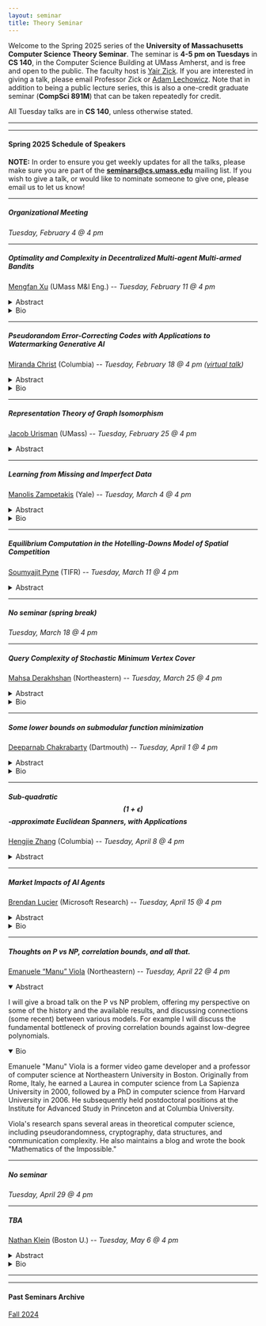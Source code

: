 ```yaml
---
layout: seminar
title: Theory Seminar
---
```

Welcome to the Spring 2025 series of the **University of Massachusetts Computer Science Theory Seminar**. The seminar is **4-5 pm on Tuesdays** in **CS 140**, in the Computer Science Building at UMass Amherst, and is free and open to the public. The faculty host is [Yair Zick](https://people.cs.umass.edu/~yzick/). If you are interested in giving a talk, please email Professor Zick or [Adam Lechowicz](https://adamlechowicz.github.io/#contact). Note that in addition to being a public lecture series, this is also a one-credit graduate seminar (**CompSci 891M**) that can be taken repeatedly for credit.

All Tuesday talks are in **CS 140**, unless otherwise stated.

<hr>

<hr>

#### Spring 2025 Schedule of Speakers

**NOTE:** In order to ensure you get weekly updates for all the talks, please make sure you are part of the **seminars@cs.umass.edu** mailing list. If you wish to give a talk, or would like to nominate someone to give one, please email us to let us know!

<hr>

##### Organizational Meeting

*Tuesday, February 4 @ 4 pm*

<hr>


##### Optimality and Complexity in Decentralized Multi-agent Multi-armed Bandits

[Mengfan Xu](https://mengfanxu1997.github.io/) (UMass M&I Eng.) --  *Tuesday, February 11 @ 4 pm*
<details markdown="1">
<summary>Abstract</summary>
  
We study the optimality and complexity of decentralized multi-agent multi-armed bandits (MA-MAB). We first consider MA-MAB in which multiple clients are connected by time dependent random graphs. The reward distributions of each arm vary across agents, including both sub-exponential and sub-Gaussian distributions. Each agent pulls an arm and communicates with neighbors based on the graph. The goal is to minimize the overall regret of the entire system through collaborations. To this end, we introduce a novel algorithmic framework, which first provides robust simulation methods for generating random graphs, and then combines an averaging-based consensus approach with a newly proposed weighting technique and the upper confidence bound to deliver a UCB-type solution. We derive instance-dependent and mean-gap regret upper bounds of order $$\log{T}$$ and $$\sqrt{T}\log T$$, respectively. While efficient algorithms with regret upper bounds have emerged, limited attention has been given to the corresponding regret lower bounds that characterizes the complexity of MA-MAB, except for a recent lower bound for adversarial settings, which, however, has a gap with let known upper bounds. To this end, we provide a study on regret lower bounds in different MA-MAB and establish their tightness. Specifically, for graphs with good connectivity properties and stochastic rewards, we demonstrate tight lower bounds $$O(\log T)$$ and $$\sqrt{T}$$ for instance-dependent and mean-gap bounds, respectively. Assuming adversarial rewards, we establish a lower bound $$O(T^{\frac{2}{3}})$$ for connected graphs, thereby bridging the gap between the lower and upper bound in the prior work. We also show a linear regret lower bound when the graph is disconnected.

</details>
<details markdown="1">
<summary>Bio</summary>

Mengfan Xu is an assistant professor in the Department of Mechanical and Industrial Engineering at UMass Amherst. Before joining UMass, she earned her Ph.D. in Operations Research from the Department of Industrial Engineering and Management Sciences at Northwestern University in 2024. Her research leverages statistical and mathematical tools to advance machine learning by developing novel formulations and provably effective algorithms, inspired by emerging real-world problems in operations research. Her research focuses on online and statistical learning, particularly multi-armed bandits and reinforcement learning, and their applications in various operations research problems, including supply chain management and healthcare. Her work has been recognized by top-tier machine learning conferences, including NeurIPS, ICML, AISTATS, and workshops at KDD and RLC. Beyond academia, she interned at LinkedIn in Summer 2023 and Didi Chuxing in 2021, where she worked on people recommendation using large language models and online dynamic pricing using causal inference, respectively.

</details>

<hr>

##### Pseudorandom Error-Correcting Codes with Applications to Watermarking Generative AI

[Miranda Christ](https://www.cs.columbia.edu/~mchrist/) (Columbia) --  *Tuesday, February 18 @ 4 pm ([virtual talk](https://umass-amherst.zoom.us/j/92005101364))*
<details markdown="1">
<summary>Abstract</summary>
  
The rise of increasingly realistic generative models has necessitated tools for distinguishing between human-generated and AI-generated content. A promising approach is watermarking, where a hidden pattern is embedded in this AI-generated content. We introduce a powerful new framework for watermarking, which can be instantiated with a cryptographic primitive that we define, called a pseudorandom error-correcting code (PRC). While motivated by watermarking, a PRC is a natural cryptographic object of independent interest.

A PRC is an error-correcting code with the property that any polynomial number of codewords are pseudorandom to any efficient adversary. We construct PRCs from standard cryptographic assumptions, and in this talk I will give an overview of our construction relying on subexponential hardness of LPN. I will then show how PRCs yield LLM watermarks with strong quality and robustness guarantees.

This is based on works with Sam Gunn, Omar Alrabiah, Prabhanjan Ananth, and Yevgeniy Dodis: [https://eprint.iacr.org/2024/235.pdf](https://eprint.iacr.org/2024/235.pdf), [https://eprint.iacr.org/2024/1840](https://eprint.iacr.org/2024/1840)

</details>
<details markdown="1">
<summary>Bio</summary>

Miranda Christ is a computer science PhD student at Columbia University, advised by Tal Malkin and Mihalis Yannakakis. She is a member of the Theory Group and the Crypto Lab. Her research is generally on theoretical cryptography, and recently has focused on the intersection of cryptography and machine learning.

</details>

<hr>

##### Representation Theory of Graph Isomorphism

[Jacob Urisman](https://www.linkedin.com/in/jurisman) (UMass) --  *Tuesday, February 25 @ 4 pm*
<details markdown="1">
<summary>Abstract</summary>
  
The problem of Graph Isomorphism exists in a very strange place in the landscape of complexity theory under our current understanding. It is one of a very small number of problems that is known to be in NP but has not been proven to be either in P or NP-complete.

A promising, relatively new approach for problems in complexity theory has been using the algebraic tools commonly used in algebraic geometry and representation theory to see if they may shed new light on open problems. This led us to a natural motivating question: Can we use these tools to tackle Graph Isomorphism?

The talk will discuss some interesting results that have arisen from an approach to Graph Isomorphism using representation theory. This work is in collaboration with Dr. Joshua Grochow at CU Boulder.


</details>

<!-- ##### Some lower bounds on submodular function minimization

[Deeparnab Chakrabarty](https://www.cs.dartmouth.edu/~deepc/) (Dartmouth) --  *Tuesday, February 25 @ 4 pm*
<details markdown="1" open='1'>
<summary>Abstract</summary>
  
Submodular functions are set-functions which appear in many areas; for example, the graph cut function is a submodular function as a function of subset of vertices, and so is the “log-determinant” function as a function of rows/columns selected. It is quite a remarkable fact that one can find the unconditional minimizer of a general submodular function (called the SFM problem) in polynomially many queries, and this generalizes many fundamental combinatorial optimization problems like global minimum cut, s,t-cut, and even matroid intersection. What this polynomial dependence exactly is, is still not nailed down – it’s still between $$\thicksim n$$ to $$\thicksim n^2$$ (which is a big or small gap, depending on who one asks).

In this talk, I’d like to describe a few lower bounds. For most of the talk, I’ll focus on the “parallel complexity” of the problem – how many rounds-of-queries one needs to minimize a submodular function given the total number of queries is at most a polynomial? We will see that the answer is ~ n rounds! In doing so, we will also encounter the so-far best known example of query lower bound. Time permitting (perhaps not), I’d also like to talk about a few “upper bounds” for approximate SFM, and also some special cases of submodular functions (like graph cuts).
All this is based on multiple works with collaborators whose union is Yu Chen, Andrei Graur, Haotian Jiang, Sanjeev Khanna, Hang Liao and Aaron Sidford.

</details>
<details markdown="1" open='1'>
<summary>Bio</summary>

Deeparnab Chakrabarty is an associate professor at Dartmouth. Prior to this he was a researcher at Microsoft Research in Bangalore, India. He received his PhD from Georgia Institute of Technology. His research interests lie in the interplay of optimization and algorithm design, with a bent towards approximation and sublinear algorithms.

</details> -->

<hr>

##### Learning from Missing and Imperfect Data

[Manolis Zampetakis](https://mzampet.com/) (Yale) --  *Tuesday, March 4 @ 4 pm*
<details markdown="1">
<summary>Abstract</summary>
  
Positive-Unlabeled (PU) learning enables classification when only positive and unlabeled data are available, a scenario common in bioinformatics, medical studies, and fraud detection. Its significance lies in learning from datasets where negative samples are difficult or costly to obtain. In this talk, we generalize PU learning to Positive and Imperfect Unlabeled (PIU) Learning. PIU Learning is a generalization of PU learning that accounts for poor-quality unlabeled data due to bias and adversarial corruption. This issue arises when we rely on public and crowdsourced sources to collect the unlabeled data.
Beyond its practical relevance, PIU Learning has deep theoretical implications. We show how it connects to fundamental problems, such as learning from smoothed distributions, detecting data truncation, and estimation under truncation—each central to statistics and learning theory. If time permits, we will also explore how PIU Learning provides a new perspective on causal inference in settings where standard assumptions, like overlap and unconfoundedness, break down.

Based on joined works with Jane Lee, Anay Mehrotra, Alkis Kalavasis, Katerina Mamali, and Yang Cai.


</details>
<details markdown="1">
<summary>Bio</summary>

Manolis Zampetakis is an Assistant Professor of Computer Science at Yale University working on the foundations of machine learning (ML), statistics, and data science, with focus on statistical analysis from biased and missing data, and optimization methods for multi-agent environments. Before Yale, Manolis was a post-doctoral researcher at the EECS Department of UC Berkeley. He received his PhD from the EECS Department at MIT where he was advised by Constantinos Daskalakis. He has been awarded the Google PhD Fellowship and the ACM SIGEcom Doctoral Dissertation Award.

</details>

<hr>

##### Equilibrium Computation in the Hotelling-Downs Model of Spatial Competition

[Soumyajit Pyne](https://sites.google.com/view/soumyajitpyne) (TIFR) --  *Tuesday, March 11 @ 4 pm*
<details markdown="1">
<summary>Abstract</summary>
  
The Hotelling-Downs model is a natural and appealing model for understanding strategic positioning by candidates in elections. In this model, voters are distributed on a line, representing their ideological position on an issue. Each candidate then chooses as a strategy a position on the line to maximize her vote share. Each voter votes for the nearest candidate, closest to their ideological position. This sets up a game between the candidates, and we study pure Nash equilibria in this game. The model and its variants are an important tool in political economics, and are studied widely in computational social choice as well.

Despite the interest and practical relevance, most prior work focuses on the existence and properties of pure Nash equilibria in this model, ignoring computational issues. Our work gives algorithms for computing pure Nash equilibria in the basic model. We give three algorithms, depending on whether the distribution of voters is continuous or discrete, and similarly, whether the possible candidate positions are continuous or discrete. In each case, our algorithms return either an exact equilibrium or one arbitrarily close to exact, assuming existence. We believe our work will be useful, and may prompt interest, in computing equilibria in the wide variety of extensions of the basic model as well.

Arxiv link: [https://arxiv.org/abs/2412.12523](https://arxiv.org/abs/2412.12523)


</details>

<hr>

##### *No seminar (spring break)*

*Tuesday, March 18 @ 4 pm*

<hr>

##### Query Complexity of Stochastic Minimum Vertex Cover

[Mahsa Derakhshan](https://www.khoury.northeastern.edu/home/derakhshan/) (Northeastern) --  *Tuesday, March 25 @ 4 pm*
<details markdown="1">
<summary>Abstract</summary>
  
In this talk, we explore the relationship between the query complexity of the stochastic minimum vertex cover problem and the density of Ruzsa–Szemerédi graphs. We are given an $$n$$-vertex graph $$G=(V,E)$$ and a (constant) existence probability for each edge. Each edge of $$G$$ is realized (i.e., it exists) independently with this probability, forming a realized subgraph $$G^\star$$. The presence or absence of an edge in $$G^\star$$ can be verified only via edge queries. Our goal is to find a near-optimal vertex cover of $$G^\star$$ using few queries.

We first show that under mild correlation among edge realizations, obtaining any approximation ratio better than $$1.5$$ requires querying a subgraph of size $$\Omega(n \text{RS}(n))$$. Here, $$\text{RS}(n)$$ refers to Ruzsa–Szemerédi graphs and represents the largest number of induced edge-disjoint matchings of size $$\Theta(n)$$ in an n-vertex graph. We then discuss a simple algorithm that finds a $$(1+\epsilon)$$-approximate vertex cover by querying a subgraph of size $$O(n \text{RS}(n))$$ for any absolute constant $$\epsilon >0$$. The analysis extends to the case of $$O(n \text{RS}(n))$$ correlated edges, effectively completing our understanding of this problem under mild correlation.

This talk is based on joint work with Nika Haghtalab and Naveen Durvasula (STOC’23), as well as Mohammad Saneian and Zhiyang Xun (ITCS’25).

</details>
<details markdown="1">
<summary>Bio</summary>

Mahsa Derakhshan is an assistant professor in the Khoury College of Computer Sciences at Northeastern University. Prior to that, she was a FODSI fellow at UC Berkeley and also a Postdoctoral Researcher at Princeton University in the Department of Computer Science.  She received her Ph.D. in Computer Science from the University of Maryland.

She is broadly interested in the design and analysis of algorithms. Mainly, she studies algorithms under uncertainty. A few sources of such uncertainty in her research are having stochastic data, limited access to information, and the presence of strategic behavior.  She primarily studies problems with applications to markets, such as matching markets and auctions.

</details>

<hr>

##### Some lower bounds on submodular function minimization

[Deeparnab Chakrabarty](https://www.cs.dartmouth.edu/~deepc/) (Dartmouth) -- *Tuesday, April 1 @ 4 pm*
<details markdown="1">
<summary>Abstract</summary>
  
Submodular functions are set-functions which appear in many areas; for example, the graph cut function is a submodular function as a function of subset of vertices, and so is the “log-determinant” function as a function of rows/columns selected. It is quite a remarkable fact that one can find the unconditional minimizer of a general submodular function (called the SFM problem) in polynomially many queries, and this generalizes many fundamental combinatorial optimization problems like global minimum cut, s,t-cut, and even matroid intersection. What this polynomial dependence exactly is, is still not nailed down – it’s still between $$\thicksim n$$ to $$\thicksim n^2$$ (which is a big or small gap, depending on who one asks).

In this talk, I’d like to describe a few lower bounds. For most of the talk, I’ll focus on the “parallel complexity” of the problem – how many rounds-of-queries one needs to minimize a submodular function given the total number of queries is at most a polynomial? We will see that the answer is ~ n rounds! In doing so, we will also encounter the so-far best known example of query lower bound. Time permitting (perhaps not), I’d also like to talk about a few “upper bounds” for approximate SFM, and also some special cases of submodular functions (like graph cuts).
All this is based on multiple works with collaborators whose union is Yu Chen, Andrei Graur, Haotian Jiang, Sanjeev Khanna, Hang Liao and Aaron Sidford.

</details>
<details markdown="1">
<summary>Bio</summary>

Deeparnab Chakrabarty is an associate professor at Dartmouth. Prior to this he was a researcher at Microsoft Research in Bangalore, India. He received his PhD from Georgia Institute of Technology. His research interests lie in the interplay of optimization and algorithm design, with a bent towards approximation and sublinear algorithms.

</details>

<hr>

##### Sub-quadratic $$(1+\epsilon)$$-approximate Euclidean Spanners, with Applications

[Hengjie Zhang](https://www.cs.columbia.edu/~zhj/) (Columbia) --  *Tuesday, April 8 @ 4 pm*
<details markdown="1">
<summary>Abstract</summary>
  
We study graph spanners for point-set in the high-dimensional Euclidean space. On the one hand, we prove that spanners with stretch $$<\sqrt{2}$$ and subquadratic size are not possible, even if we add Steiner points. On the other hand, if we add extra nodes to the graph (non-metric Steiner points), then we can obtain $$(1+\epsilon)$$-approximate spanners of subquadratic size. We show how to construct a spanner of size $$n^{2-\Omega(\epsilon^3)}$$, as well as a directed version of the spanner of size $$n^{2-\Omega(\epsilon^2)}$$.

We use our directed spanner to obtain an algorithm for computing $$(1+\epsilon)$$-approximation to Earth-Mover Distance (optimal transport) between two sets of size $$n$$ in time $$n^{2-\Omega(\epsilon^2)}$$.

</details>

<hr>

##### Market Impacts of AI Agents

[Brendan Lucier](https://www.microsoft.com/en-us/research/people/brlucier/) (Microsoft Research) --  *Tuesday, April 15 @ 4 pm*
<details markdown="1">
<summary>Abstract</summary>
  
There is an increasing proliferation of AI-powered agents that can help optimize on a user's behalf. This includes algorithmic assistance embedded into online platforms, AI tools for worker productivity, and more. As automated assistance agents become increasingly common, how will users strategically maneuver their usage, and how does this influence the system design problems faced by firms and platforms?

In this talk we will address these questions through a game-theoretic lens. We will explore applications of strategic use of AI agents, from advertising auctions to task automation in the workplace. Viewing algorithmic agents as components of a broader system, we will discuss ways to analyze and optimize for aggregate performance.

Based on joint works with Mert Demirer, Yiding Feng, John Horton, Nicole Immorlica, Peyman Shahidi, and Alex Slivkins.

</details>
<details markdown="1">
<summary>Bio</summary>

Brendan Lucier is a Senior Principal Researcher at Microsoft Research New England in the Economics and Computation group. He received his PhD in Computer Science from the University of Toronto. Brendan’s research lies at the intersection of microeconomic theory and theoretical computer science. He uses tools from game theory, computation, and stochastic analysis to understand how the algorithms embedded in online platforms and other sociotechnical systems influence user behavior. He is especially interested in the ways that users interact with (and through) algorithms and how this informs market design. His research is motivated by applications such as digital advertising, matching markets, and markets for sustainability.

</details>

<hr>

##### Thoughts on P vs NP, correlation bounds, and all that.

[Emanuele “Manu” Viola](https://www.khoury.northeastern.edu/home/viola/) (Northeastern) --  *Tuesday, April 22 @ 4 pm*
<details markdown="1" open='1'>
<summary>Abstract</summary>
  
I will give a broad talk on the P vs NP problem, offering my
perspective on some of the history and the available results, and
discussing connections (some recent) between various models.  For
example I will discuss the fundamental bottleneck of proving correlation
bounds against low-degree polynomials.

</details>
<details markdown="1" open='1'>
<summary>Bio</summary>

Emanuele "Manu" Viola is a former video game developer and a professor
of computer science at Northeastern University in Boston. Originally
from Rome, Italy, he earned a Laurea in computer science from La
Sapienza University in 2000, followed by a PhD in computer science from
Harvard University in 2006. He subsequently held postdoctoral positions
at the Institute for Advanced Study in Princeton and at Columbia University.

Viola's research spans several areas in theoretical computer science,
including pseudorandomness, cryptography, data structures, and
communication complexity. He also maintains a blog and wrote the book
"Mathematics of the Impossible."

</details>

<hr>

##### *No seminar*

*Tuesday, April 29 @ 4 pm*

<hr>

##### TBA

[Nathan Klein](https://nathan-klein.github.io/) (Boston U.) --  *Tuesday, May 6 @ 4 pm*
<details markdown="1">
<summary>Abstract</summary>
  
Abstract TBA

</details>
<details markdown="1">
<summary>Bio</summary>

Bio TBA

</details>

<hr>

<!-- ##### TBD

[TBA](https://groups.cs.umass.edu/theory/) (TBA) --  *Tuesday, October 24 @ 4 pm*
<details markdown="1">
<summary>Abstract</summary>
  
Abstract TBA

</details>
<details markdown="1">
<summary>Bio</summary>

Bio TBA

</details>

<hr> -->

<hr>

#### Past Seminars Archive

[Fall 2024](https://theory.cs.umass.edu/seminar-f24)

